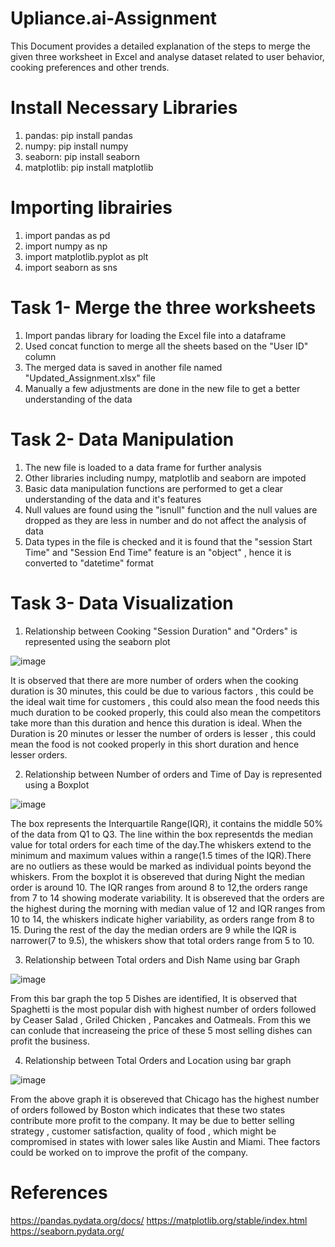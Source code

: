# Upliance.ai-Assignment
This Document provides a detailed explanation of the steps to merge the given three worksheet in Excel and analyse dataset related to user behavior, cooking preferences and other trends.

# Install Necessary Libraries
1. pandas: pip install pandas
2. numpy: pip install numpy
3. seaborn: pip install seaborn
4. matplotlib: pip install matplotlib

# Importing librairies
1. import pandas as pd
2. import numpy as np
3. import matplotlib.pyplot as plt
4. import seaborn as sns

# Task 1- Merge the three worksheets
1. Import pandas library for loading the Excel file into a dataframe
2. Used concat function to merge all the sheets based on the "User ID" column
3. The merged data is saved in another file named "Updated_Assignment.xlsx" file
4. Manually a few adjustments are done in the new file to get a better understanding of the data

# Task 2- Data Manipulation
1. The new file is loaded to a data frame for further analysis
2. Other libraries including numpy, matplotlib and seaborn are impoted
3. Basic data manipulation functions are performed to get a clear understanding of the data and it's features
4. Null values are found using the "isnull" function and the null values are dropped as they are less in number and do not affect the analysis of data
5. Data types in the file is checked and it is found that the "session Start Time" and "Session End Time" feature is an "object" , hence it is converted to "datetime" format

# Task 3- Data Visualization
1. Relationship between Cooking "Session Duration" and "Orders" is represented using the seaborn plot

![image](https://github.com/user-attachments/assets/1886a15d-e108-43b2-b297-69664cee85cb)

It is observed that there are more number of orders when the cooking duration is 30 minutes, this could be due to various factors , this could be the ideal wait time for customers , this could also mean the food needs this much duration to be cooked properly, this could also mean the competitors take more than this duration and hence this duration is ideal. When the Duration is 20 minutes or lesser the number of orders is lesser , this could mean the food is not cooked properly in this short duration and hence lesser orders.

2. Relationship between Number of orders and Time of Day is represented using a Boxplot

![image](https://github.com/user-attachments/assets/79d902eb-9e72-4d49-ac5d-7c8e21f0e411)

The box represents the Interquartile Range(IQR), it contains the middle 50% of the data from Q1 to Q3. The line within the box representds the median value for total orders for each time of the day.The whiskers extend to the minimum and maximum values within a range(1.5 times of the IQR).There are no outliers as these would be marked as individual points beyond the whiskers.
From the boxplot it is obsereved that during Night the median order is around 10. The IQR ranges from around 8 to 12,the orders range from 7 to 14 showing moderate variability.
It is obsereved that the orders are the highest during the morning with median value of 12 and IQR ranges from 10 to 14, the whiskers indicate higher variability, as orders range from 8 to 15.  During the rest of the day the median orders are 9  while the IQR is narrower(7 to 9.5), the whiskers show that total orders range from 5 to 10.

3. Relationship between Total orders and Dish Name using bar Graph

![image](https://github.com/user-attachments/assets/ed61fd42-b7ba-4bfc-a3e6-9f4e3fa0eb48)

From this bar graph the top 5 Dishes are identified, It is observed that Spaghetti is the most popular dish with highest number of orders followed by Ceaser Salad , Griled Chicken , Pancakes and Oatmeals. From this we can conlude that increaseing the price of these 5 most selling dishes can profit the business.

4. Relationship between Total Orders and Location using bar graph

![image](https://github.com/user-attachments/assets/d3e39950-108d-4240-bf9f-1a3bd0bc47b4)

From the above graph it is obsereved that Chicago has the highest number of orders followed by Boston which indicates that these two states contribute more profit to the company. It may be due to better selling strategy , customer satisfaction, quality of food , which might be compromised in states with lower sales like Austin and Miami. Thee factors could be worked on to improve the profit of the company.

# References
https://pandas.pydata.org/docs/
https://matplotlib.org/stable/index.html
https://seaborn.pydata.org/


